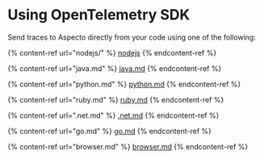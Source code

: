 # Using OpenTelemetry SDK

Send traces to Aspecto directly from your code using one of the following:&#x20;

{% content-ref url="nodejs/" %}
[nodejs](nodejs/)
{% endcontent-ref %}

{% content-ref url="java.md" %}
[java.md](java.md)
{% endcontent-ref %}

{% content-ref url="python.md" %}
[python.md](python.md)
{% endcontent-ref %}

{% content-ref url="ruby.md" %}
[ruby.md](ruby.md)
{% endcontent-ref %}

{% content-ref url=".net.md" %}
[.net.md](.net.md)
{% endcontent-ref %}

{% content-ref url="go.md" %}
[go.md](go.md)
{% endcontent-ref %}

{% content-ref url="browser.md" %}
[browser.md](browser.md)
{% endcontent-ref %}
